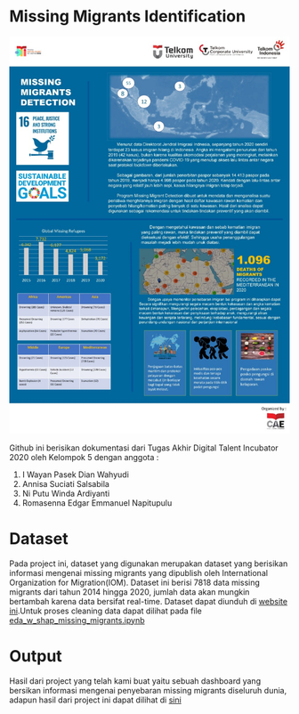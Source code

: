 # Missing Migrants Identification


![alt text][logo]

[logo]: https://github.com/ds-dti/DS01_05_Missing-Migrants-Identification/blob/main/poster.jpeg "Logo Title Text 2"

Github ini berisikan dokumentasi dari Tugas Akhir Digital Talent Incubator 2020 oleh Kelompok 5 dengan anggota :
1.	I Wayan Pasek Dian Wahyudi 
2.	Annisa Suciati Salsabila
3.	Ni Putu Winda Ardiyanti
4.	Romasenna Edgar Emmanuel Napitupulu

# Dataset
Pada project ini, dataset yang digunakan merupakan dataset yang berisikan informasi mengenai missing migrants yang dipublish oleh International Organization for Migration(IOM). Dataset ini berisi 7818 data missing migrants dari tahun 2014 hingga 2020, jumlah data akan mungkin bertambah karena data bersifat real-time. Dataset dapat diunduh di [website ini](missingmigrants.iom.int ).Untuk proses cleaning data dapat dilihat pada file [eda_w_shap_missing_migrants.ipynb](https://github.com/ds-dti/DS01_05_Missing-Migrants-Identification/blob/main/KELOMPOK%205%20-%20POSTER%20FINAL%20PROJECT%20DTI.jpg)

# Output
Hasil dari project yang telah kami buat yaitu sebuah dashboard yang bersikan informasi mengenai penyebaran missing migrants diseluruh dunia, adapun hasil dari project ini dapat dilihat di [sini](https://justedgar.shinyapps.io/CapstoneDV/)
